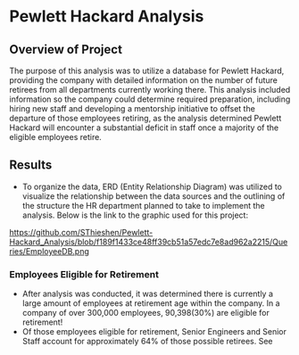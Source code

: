 # Pewlett Hackard Analysis

## Overview of Project

The purpose of this analysis was to utilize a database for Pewlett Hackard, providing the company with detailed information on the number of future retirees from all departments currently working there. This analysis included information so the company could determine required preparation, including hiring new staff and developing a mentorship initiative to offset the departure of those employees retiring, as the analysis determined Pewlett Hackard will encounter a substantial deficit in staff once a majority of the eligible employees retire.

## Results
- To organize the data, ERD (Entity Relationship Diagram) was utilized to visualize the relationship between the data sources and the outlining of the structure the HR department planned to take to implement the analysis. Below is the link to the graphic used for this project:

https://github.com/SThieshen/Pewlett-Hackard_Analysis/blob/f189f1433ce48ff39cb51a57edc7e8ad962a2215/Queries/EmployeeDB.png

### Employees Eligible for Retirement
- After analysis was conducted, it was determined there is currently a large amount of employees at retirement age within the company. In a company of over 300,000 employees, 90,398(30%) are eligible for retirement!
- Of those employees eligible for retirement, Senior Engineers and Senior Staff account for approximately 64% of those possible retirees. See

